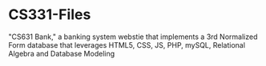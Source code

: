 # CS331-Files

"CS631 Bank," a banking system webstie that implements a 3rd Normalized Form database that leverages HTML5, CSS, JS, PHP, mySQL, Relational Algebra and Database Modeling
